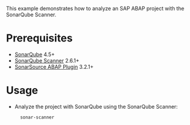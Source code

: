This example demonstrates how to analyze an SAP ABAP project with the SonarQube Scanner.

Prerequisites
=============
* [SonarQube](http://www.sonarqube.org/downloads/) 4.5+
* [SonarQube Scanner](http://docs.sonarqube.org/display/SCAN/Analyzing+with+SonarQube+Scanner) 2.6.1+
* [SonarSource ABAP Plugin](http://www.sonarsource.com/products/plugins/languages/abap/) 3.2.1+

Usage
=====
* Analyze the project with SonarQube using the SonarQube Scanner:

        sonar-scanner
